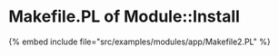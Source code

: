 # Makefile.PL of Module::Install


{% embed include file="src/examples/modules/app/Makefile2.PL" %}
